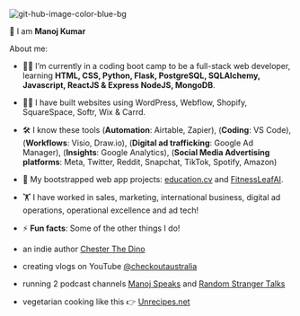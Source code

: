 ![git-hub-image-color-blue-bg](https://github.com/emanoj1/emanoj1/assets/37259245/21c79dde-4741-4305-b3aa-3c7ebf368710)

👋 I am **Manoj Kumar**

About me:

- 👨‍💻 I’m currently in a coding boot camp to be a full-stack web developer, learning **HTML, CSS, Python, Flask, PostgreSQL, SQLAlchemy, Javascript, ReactJS & Express NodeJS, MongoDB**.
- 👷‍♂️ I have built websites using WordPress, Webflow, Shopify, SquareSpace, Softr, Wix & Carrd.
- 🛠 I know these tools (**Automation**: Airtable, Zapier), (**Coding**: VS Code), (**Workflows**: Visio, Draw.io), (**Digital ad trafficking**: Google Ad Manager), (**Insights**: Google Analytics), (**Social Media Advertising platforms**: Meta, Twitter, Reddit, Snapchat, TikTok, Spotify, Amazon)     
- 🚀 My bootstrapped web app projects: [education.cv](https://education.cv) and [FitnessLeafAI](https://fitnessleafai.com).
- 🏋 I have worked in sales, marketing, international business, digital ad operations, operational excellence and ad tech!

- ⚡ **Fun facts**: Some of the other things I do!
- an indie author [Chester The Dino](https://chesterthedino.com)
- creating vlogs on YouTube [@checkoutaustralia](https://youtube.com/@checkoutaustralia)
- running 2 podcast channels [Manoj Speaks](https://podcasters.spotify.com/pod/show/manojspeaks) and [Random Stranger Talks](https://randomstrangertalk.com/)
- vegetarian cooking like this 👉 [Unrecipes.net](https://unrecipes.net)
